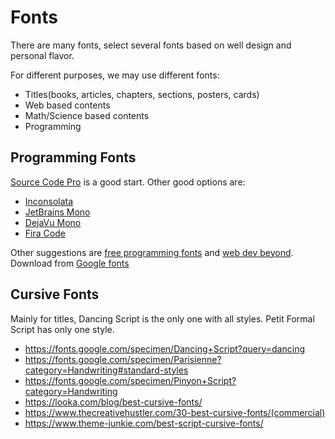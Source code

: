 # Fonts

There are many fonts, select several fonts based on well design and personal flavor.

For different purposes, we may use different fonts:
- Titles(books, articles, chapters, sections, posters, cards)
- Web based contents
- Math/Science based contents
- Programming 
 
## Programming Fonts
[Source Code Pro](https://github.com/adobe-fonts/source-code-pro) is a good start. Other
good options are:
- [Inconsolata](https://levien.com/type/myfonts/inconsolata.html)
- [JetBrains Mono](https://www.jetbrains.com/lp/mono/)
- [DejaVu Mono](https://dejavu-fonts.github.io/)
- [Fira Code](https://github.com/tonsky/FiraCode)

Other suggestions are 
[free programming fonts](https://www.webfx.com/blog/web-design/free-programming-fonts/)
and [web dev beyond](https://medium.com/web-dev-beyond/best-free-programming-fonts-2020-f243a6b4749a).
Download from [Google fonts](https://fonts.google.com/)

## Cursive Fonts
Mainly for titles, Dancing Script is the only one with all styles. Petit Formal Script
has only one style.
- https://fonts.google.com/specimen/Dancing+Script?query=dancing
- https://fonts.google.com/specimen/Parisienne?category=Handwriting#standard-styles
- https://fonts.google.com/specimen/Pinyon+Script?category=Handwriting
- https://looka.com/blog/best-cursive-fonts/
- https://www.thecreativehustler.com/30-best-cursive-fonts/(commercial)
- https://www.theme-junkie.com/best-script-cursive-fonts/

